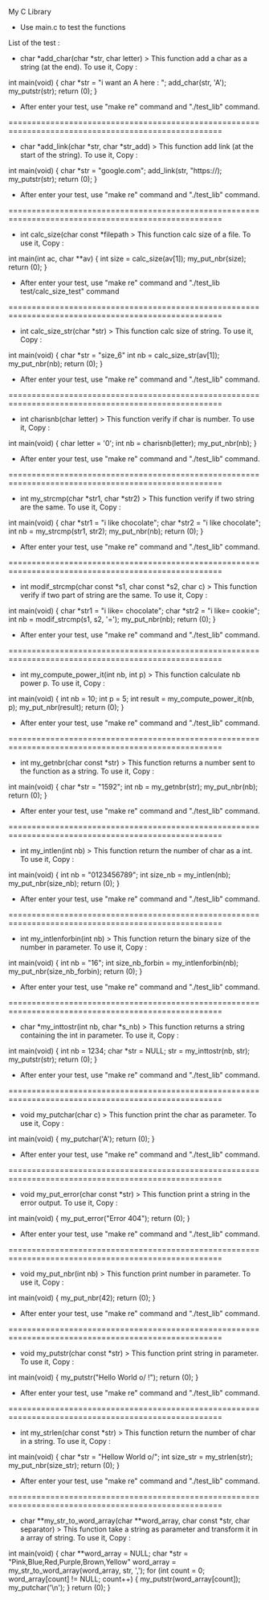 My C Library

- Use main.c to test the functions

List of the test :

- char *add_char(char *str, char letter) > This function add a char as a string (at the end).
To use it, Copy :

int main(void)
{
    char *str = "i want an A here : ";
    add_char(str, 'A');
    my_putstr(str);
    return (0);
}

* After enter your test, use "make re" command and "./test_lib" command.

====================================================================================================

- char *add_link(char *str, char *str_add) > This function add link (at the start of the string).
To use it, Copy :

int main(void)
{
    char *str = "google.com";
    add_link(str, "https://);
    my_putstr(str);
    return (0);
}

* After enter your test, use "make re" command and "./test_lib" command.

====================================================================================================

- int calc_size(char const *filepath > This function calc size of a file.
To use it, Copy :

int main(int ac, char **av)
{
    int size = calc_size(av[1]);
    my_put_nbr(size);
    return (0);
}

* After enter your test, use "make re" command and "./test_lib test/calc_size_test" command

====================================================================================================

- int calc_size_str(char *str) > This function calc size of string.
To use it, Copy :

int main(void)
{
    char *str = "size_6"
    int nb = calc_size_str(av[1]);
    my_put_nbr(nb);
    return (0);
}

* After enter your test, use "make re" command and "./test_lib" command.

====================================================================================================

- int charisnb(char letter) > This function verify if char is number.
To use it, Copy :

int main(void)
{
    char letter = '0';
    int nb = charisnb(letter);
    my_put_nbr(nb);
}

* After enter your test, use "make re" command and "./test_lib" command.

====================================================================================================

- int my_strcmp(char *str1, char *str2) > This function verify if two string are the same.
To use it, Copy :

int main(void)
{
    char *str1 = "i like chocolate";
    char *str2 = "i like chocolate";
    int nb = my_strcmp(str1, str2);
    my_put_nbr(nb);
    return (0);
}

* After enter your test, use "make re" command and "./test_lib" command.

====================================================================================================

- int modif_strcmp(char const *s1, char const *s2, char c) > This function verify if two part of
string are the same.
To use it, Copy :

int main(void)
{
    char *str1 = "i like= chocolate";
    char *str2 = "i like= cookie";
    int nb = modif_strcmp(s1, s2, '=');
    my_put_nbr(nb);
    return (0);
}

* After enter your test, use "make re" command and "./test_lib" command.

====================================================================================================

- int my_compute_power_it(int nb, int p) > This function calculate nb power p.
To use it, Copy :

int main(void)
{
    int nb = 10;
    int p = 5;
    int result = my_compute_power_it(nb, p);
    my_put_nbr(result);
    return (0);
}

* After enter your test, use "make re" command and "./test_lib" command.

====================================================================================================

- int my_getnbr(char const *str) > This function returns a number sent to the function as a string.
To use it, Copy :

int main(void)
{
    char *str = "1592";
    int nb = my_getnbr(str);
    my_put_nbr(nb);
    return (0);
}

* After enter your test, use "make re" command and "./test_lib" command.

====================================================================================================

- int my_intlen(int nb) > This function return the number of char as a int.
To use it, Copy :

int main(void)
{
    int nb = "0123456789";
    int size_nb = my_intlen(nb);
    my_put_nbr(size_nb);
    return (0);
}

* After enter your test, use "make re" command and "./test_lib" command.

====================================================================================================

- int my_intlenforbin(int nb) > This function return the binary size of the number in parameter.
To use it, Copy :

int main(void)
{
    int nb = "16";
    int size_nb_forbin = my_intlenforbin(nb);
    my_put_nbr(size_nb_forbin);
    return (0);
}

* After enter your test, use "make re" command and "./test_lib" command.

====================================================================================================

- char *my_inttostr(int nb, char *s_nb) > This function returns a string containing the int in parameter.
To use it, Copy :

int main(void)
{
    int nb = 1234;
    char *str = NULL;
    str = my_inttostr(nb, str);
    my_putstr(str);
    return (0);
}

* After enter your test, use "make re" command and "./test_lib" command.

====================================================================================================

- void my_putchar(char c) > This function print the char as parameter.
To use it, Copy :

int main(void)
{
    my_putchar('A');
    return (0);
}

* After enter your test, use "make re" command and "./test_lib" command.

====================================================================================================

- void my_put_error(char const *str) > This function print a string in the error output.
To use it, Copy :

int main(void)
{
    my_put_error("Error 404");
    return (0);
}

* After enter your test, use "make re" command and "./test_lib" command.

====================================================================================================

- void my_put_nbr(int nb) > This function print number in parameter.
To use it, Copy :

int main(void)
{
    my_put_nbr(42);
    return (0);
}

* After enter your test, use "make re" command and "./test_lib" command.

====================================================================================================

- void my_putstr(char const *str) > This function print string in parameter.
To use it, Copy :

int main(void)
{
    my_putstr("Hello World o/ !");
    return (0);
}

* After enter your test, use "make re" command and "./test_lib" command.

====================================================================================================

- int my_strlen(char const *str) > This function return the number of char in a string.
To use it, Copy :

int main(void)
{
    char *str = "Hellow World o/";
    int size_str = my_strlen(str);
    my_put_nbr(size_str);
    return (0);
}

* After enter your test, use "make re" command and "./test_lib" command.

====================================================================================================

- char **my_str_to_word_array(char **word_array, char const *str, char separator) > This function take
a string as parameter and transform it in a array of string.
To use it, Copy :

int main(void)
{
    char **word_array = NULL;
    char *str = "Pink,Blue,Red,Purple,Brown,Yellow"
    word_array = my_str_to_word_array(word_array, str, ',');
    for (int count = 0; word_array[count] != NULL; count++) {
        my_putstr(word_array[count]);
        my_putchar('\n');
    }
    return (0);
}
